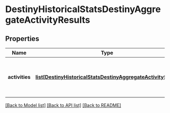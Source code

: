 # DestinyHistoricalStatsDestinyAggregateActivityResults

## Properties
Name | Type | Description | Notes
------------ | ------------- | ------------- | -------------
**activities** | [**list[DestinyHistoricalStatsDestinyAggregateActivityStats]**](DestinyHistoricalStatsDestinyAggregateActivityStats.md) | List of all activities the player has participated in. | [optional] 

[[Back to Model list]](../README.md#documentation-for-models) [[Back to API list]](../README.md#documentation-for-api-endpoints) [[Back to README]](../README.md)


